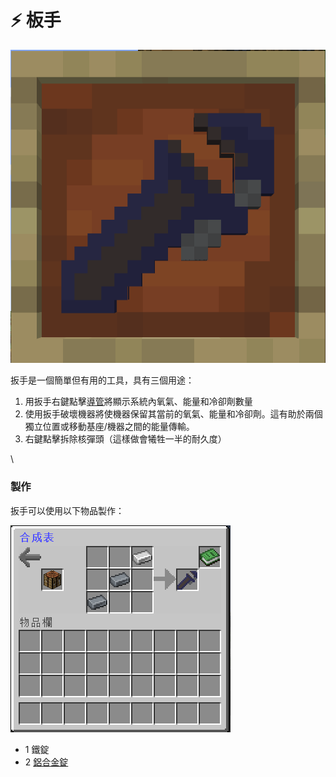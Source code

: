 # ⚡ 板手

![](<../.gitbook/assets/image (11).png>)

扳手是一個簡單但有用的工具，具有三個用途：

1. 用扳手右鍵點擊[導管](Conduit.md)將顯示系統內氧氣、能量和冷卻劑數量
2. 使用扳手破壞機器將使機器保留其當前的氧氣、能量和冷卻劑。這有助於兩個獨立位置或移動基座/機器之間的能量傳輸。
3. 右鍵點擊拆除核彈頭（這樣做會犧牲一半的耐久度）

\


### 製作

扳手可以使用以下物品製作：

![](<../.gitbook/assets/image (12).png>)

* 1 鐵錠
* 2 [鋁合金錠](aluminium-alloy-ingot.md)
